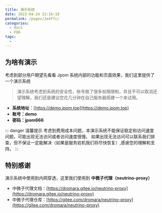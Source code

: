 ```yaml
---
title: 演示系统
date: 2023-04-24 13:16:19
permalink: /pages/2e4ffc/
categories:
  - docs
  - FQA
tags:
  - 
---
```


## 为啥有演示

考虑到部分用户期望先看看 Jpom 系统内部的功能和页面效果，我们这里提供了一个演示系统

> 演示系统考虑到系统的安全性，账号做了很多权限限制，并且不可以取消还望理解。我们还是建议您花几分钟在自己服务器搭建一个来试用。


- **系统地址**：[https://demo.jpom.top](https://demo.jpom.top)
- **账号：demo**
- **密码：jpom666**

::: danger 温馨提示
考虑到费用成本问题，本演示系统不能保证稳定和访问速度问题，可能出现无法访问或者访问速度很慢。
如果出现无法访问可以联系我们排查，但不保证一定能解决（如果是服务宕机我们将尽快恢复）,感谢您的理解和支持。
:::

## 特别感谢

演示系统中使用到内网穿透，这里我们使用到 **中微子代理（neutrino-proxy）**

- 中微子代理文档：[https://dromara.gitee.io/neutrino-proxy](https://dromara.gitee.io/neutrino-proxy)
- 中微子代理仓库：[https://gitee.com/dromara/neutrino-proxy](https://gitee.com/dromara/neutrino-proxy)
